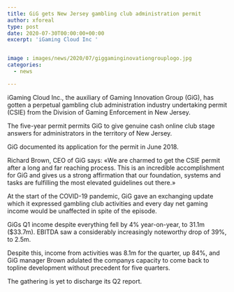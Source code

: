 ```yaml
---
title: GiG gets New Jersey gambling club administration permit
author: xforeal 
type: post
date: 2020-07-30T00:00:00+00:00
excerpt: 'iGaming Cloud Inc '


image : images/news/2020/07/giggaminginovationgrouplogo.jpg
categories:
  - news

---
```

iGaming Cloud Inc., the auxiliary of Gaming Innovation Group (GiG), has gotten a perpetual gambling club administration industry undertaking permit (CSIE) from the Division of Gaming Enforcement in New Jersey. 

The five-year permit permits GiG to give genuine cash online club stage answers for administrators in the territory of New Jersey. 

GiG documented its application for the permit in June 2018. 

Richard Brown, CEO of GiG says: &#171;We are charmed to get the CSIE permit after a long and far reaching process. This is an incredible accomplishment for GiG and gives us a strong affirmation that our foundation, systems and tasks are fulfilling the most elevated guidelines out there.&#187; 

At the start of the COVID-19 pandemic, GiG gave an exchanging update which it expressed gambling club activities and every day net gaming income would be unaffected in spite of the episode. 

GiGs Q1 income despite everything fell by 4&percnt; year-on-year, to 31.1m ($33.7m). EBITDA saw a considerably increasingly noteworthy drop of 39&percnt;, to 2.5m. 

Despite this, income from activities was 8.1m for the quarter, up 84&percnt;, and GiG manager Brown adulated the companys capacity to come back to topline development without precedent for five quarters. 

The gathering is yet to discharge its Q2 report.